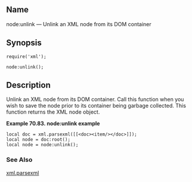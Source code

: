 <a name="lua.ref.xml.node_unlink"></a>
## Name

node:unlink — Unlink an XML node from its DOM container

<a name="idp19499696"></a>
## Synopsis

`require('xml');`

`node:unlink();`

<a name="idp19502656"></a>
## Description

Unlink an XML node from its DOM container. Call this function when you wish to save the node prior to its container being garbage collected. This function returns the XML node object.

<a name="idp19504480"></a>

**Example 70.83. node:unlink example**

```
local doc = xml.parsexml([[<doc><item/></doc>]]);
local node = doc:root();
local node = node:unlink();
```

<a name="idp19506176"></a>
### See Also

[xml.parsexml](lua.ref.xml.parsexml.php "xml.parsexml")
